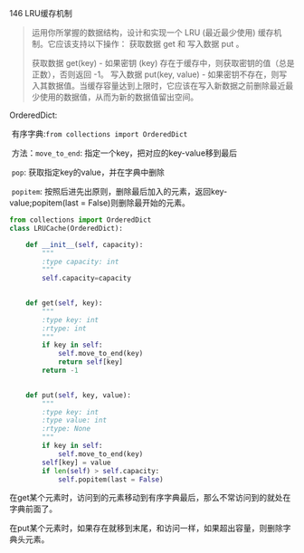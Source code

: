 146 LRU缓存机制

>  运用你所掌握的数据结构，设计和实现一个  LRU (最近最少使用) 缓存机制。它应该支持以下操作： 获取数据 get 和 写入数据 put 。
>
> 获取数据 get(key) - 如果密钥 (key) 存在于缓存中，则获取密钥的值（总是正数），否则返回 -1。
> 写入数据 put(key, value) - 如果密钥不存在，则写入其数据值。当缓存容量达到上限时，它应该在写入新数据之前删除最近最少使用的数据值，从而为新的数据值留出空间。
>

OrderedDict:

​	有序字典:`from collections import OrderedDict`

​	方法：`move_to_end`: 指定一个key，把对应的key-value移到最后

​				`pop`: 获取指定key的value，并在字典中删除

​				`popitem`: 按照后进先出原则，删除最后加入的元素，返回key-value;popitem(last = False)则删除最开始的元素。

```python
from collections import OrderedDict
class LRUCache(OrderedDict):

    def __init__(self, capacity):
        """
        :type capacity: int
        """
        self.capacity=capacity
        

    def get(self, key):
        """
        :type key: int
        :rtype: int
        """
        if key in self:
            self.move_to_end(key)
            return self[key]
        return -1
        

    def put(self, key, value):
        """
        :type key: int
        :type value: int
        :rtype: None
        """
        if key in self:
            self.move_to_end(key)
        self[key] = value
        if len(self) > self.capacity:
            self.popitem(last = False)     

```

在get某个元素时，访问到的元素移动到有序字典最后，那么不常访问到的就处在字典前面了。

在put某个元素时，如果存在就移到末尾，和访问一样，如果超出容量，则删除字典头元素。